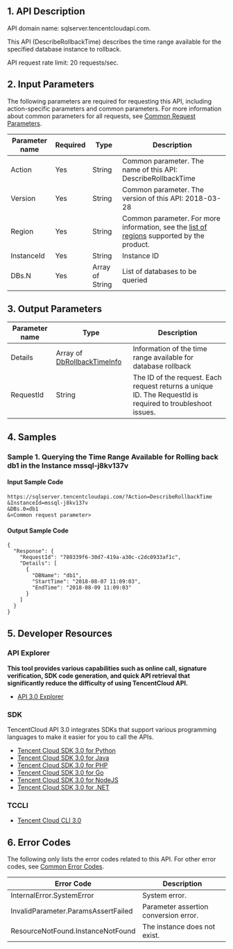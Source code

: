 ## 1. API Description

API domain name: sqlserver.tencentcloudapi.com.

This API (DescribeRollbackTime) describes the time range available for the specified database instance to rollback.

API request rate limit: 20 requests/sec.




## 2. Input Parameters

The following parameters are required for requesting this API, including action-specific parameters and common parameters. For more information about common parameters for all requests, see [Common Request Parameters](/document/api/238/19930).

| Parameter name | Required | Type | Description |
|---------|---------|---------|---------|
| Action | Yes | String | Common parameter. The name of this API: DescribeRollbackTime |
| Version | Yes | String | Common parameter. The version of this API: 2018-03-28 |
| Region | Yes | String | Common parameter. For more information, see the [list of regions](/document/api/238/19930#.E5.9C.B0.E5.9F.9F.E5.88.97.E8.A1.A8) supported by the product. |
| InstanceId | Yes | String | Instance ID |
| DBs.N | Yes | Array of String | List of databases to be queried |

## 3. Output Parameters

| Parameter name | Type | Description |
|---------|---------|---------|
| Details | Array of [DbRollbackTimeInfo](/document/api/238/19976#DbRollbackTimeInfo) | Information of the time range available for database rollback |
| RequestId | String | The ID of the request. Each request returns a unique ID. The RequestId is required to troubleshoot issues. |

## 4. Samples

### Sample 1. Querying the Time Range Available for Rolling back db1 in the Instance mssql-j8kv137v

#### Input Sample Code

```
https://sqlserver.tencentcloudapi.com/?Action=DescribeRollbackTime
&InstanceId=mssql-j8kv137v
&DBs.0=db1
&<Common request parameter>
```

#### Output Sample Code

```
{
  "Response": {
    "RequestId": "780339f6-30d7-419a-a30c-c2dc0933af1c",
    "Details": [
      {
        "DBName": "db1",
        "StartTime": "2018-08-07 11:09:03",
        "EndTime": "2018-08-09 11:09:03"
      }
    ]
  }
}
```


## 5. Developer Resources

### API Explorer

**This tool provides various capabilities such as online call, signature verification, SDK code generation, and quick API retrieval that significantly reduce the difficulty of using TencentCloud API.**

* [API 3.0 Explorer](https://console.cloud.tencent.com/api/explorer?Product=sqlserver&Version=2018-03-28&Action=DescribeRollbackTime)

### SDK

TencentCloud API 3.0 integrates SDKs that support various programming languages to make it easier for you to call the APIs.

* [Tencent Cloud SDK 3.0 for Python](https://github.com/TencentCloud/tencentcloud-sdk-python)
* [Tencent Cloud SDK 3.0 for Java](https://github.com/TencentCloud/tencentcloud-sdk-java)
* [Tencent Cloud SDK 3.0 for PHP](https://github.com/TencentCloud/tencentcloud-sdk-php)
* [Tencent Cloud SDK 3.0 for Go](https://github.com/TencentCloud/tencentcloud-sdk-go)
* [Tencent Cloud SDK 3.0 for NodeJS](https://github.com/TencentCloud/tencentcloud-sdk-nodejs)
* [Tencent Cloud SDK 3.0 for .NET](https://github.com/TencentCloud/tencentcloud-sdk-dotnet)

### TCCLI

* [Tencent Cloud CLI 3.0](https://cloud.tencent.com/document/product/440/6176)

## 6. Error Codes

The following only lists the error codes related to this API. For other error codes, see [Common Error Codes](/document/api/238/15694#.E5.85.AC.E5.85.B1.E9.94.99.E8.AF.AF.E7.A0.81).

| Error Code | Description |
|---------|---------|
| InternalError.SystemError | System error. |
| InvalidParameter.ParamsAssertFailed | Parameter assertion conversion error. |
| ResourceNotFound.InstanceNotFound | The instance does not exist. |

